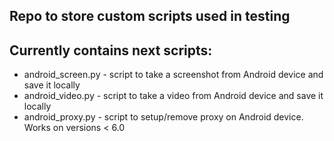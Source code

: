 ## Repo to store custom scripts used in testing

## Currently contains next scripts:

- android_screen.py - script to take a screenshot from Android device and save it locally
- android_video.py - script to take a video from Android device and save it locally
- android_proxy.py - script to setup/remove proxy on Android device. Works on versions < 6.0
